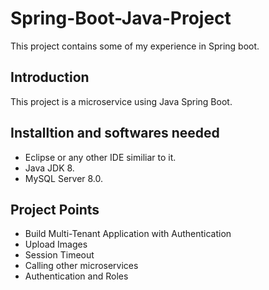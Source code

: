 # Spring-Boot-Java-Project
This project contains some of my experience in Spring boot.


## Introduction
This project is a microservice using Java Spring Boot.

## Installtion and softwares needed
- Eclipse or any other IDE similiar to it.
- Java JDK 8.
- MySQL Server 8.0.


## Project Points 
- Build Multi-Tenant Application with Authentication
- Upload Images
- Session Timeout
- Calling other microservices
- Authentication and Roles
